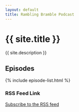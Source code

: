 ```yaml
---
layout: default
title: Rambling Bramble Podcast
---
```


<h1>{{ site.title }}</h1>
<p>{{ site.description }}</p>

<section>
  <h2>Episodes</h2>
  {% include episode-list.html %}
</section>

<section>
  <h3>RSS Feed Link</h3>
  <p>
    <a href="https://rambling-bramble-blog.github.io/podcast/feed.xml">Subscribe to the RSS feed</a>
  </p>
</section>
